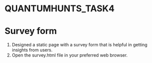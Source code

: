 # QUANTUMHUNTS_TASK4
# Survey form
1. Designed a static page with a survey form that is helpful in getting insights from users.
2. Open the survey.html file in your preferred web browser.
